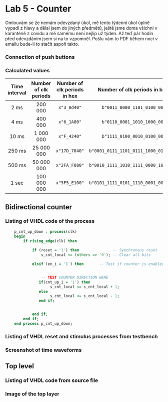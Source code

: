 # Lab 5 - Counter

Omlouvám se že nemám odevzdaný úkol, mě tento týdenní úkol úplně vypadl z hlavy a dělal jsem do jiných předmětů, ještě jsme doma všichni v karanténě z covidu a mě samému není nejlíp už týden. Až teď pár hodin před odevzdáním jsem si na to vzpomněl. Pošlu vám to PDF během noci v emailu bude-li to stačit aspoň takto.

### Connection of push buttons

### Calculated values
   | **Time interval** | **Number of clk periods** | **Number of clk periods in hex** | **Number of clk periods in binary** |
   | :-: | :-: | :-: | :-: |
   | 2&nbsp;ms | 200 000 | `x"3_0d40"` | `b"0011_0000_1101_0100_0000"` |
   | 4&nbsp;ms | 400 000 | `x"6_1A80"` | `b"0110_0001_1010_1000_0000"` |
   | 10&nbsp;ms | 1 000 000 | `x"F_4240"` | `b"1111_0100_0010_0100_0000"` |
   | 250&nbsp;ms | 25 000 000 | `x"17D_7840"` | `b"0001_0111_1101_0111_1000_0100_0000"` |
   | 500&nbsp;ms | 50 000 000 | `x"2FA_F080"` | `b"0010_1111_1010_1111_0000_1000_0000"` |
   | 1&nbsp;sec | 100 000 000 | `x"5F5_E100"` | `b"0101_1111_0101_1110_0001_0000_0000"` |

## Bidirectional counter

### Listing of VHDL code of the process
```vhdl
    p_cnt_up_down : process(clk)
    begin
        if rising_edge(clk) then
        
            if (reset = '1') then               -- Synchronous reset
                s_cnt_local <= (others => '0'); -- Clear all bits

            elsif (en_i = '1') then       -- Test if counter is enabled


                -- TEST COUNTER DIRECTION HERE
               if(cnt_up_i = '1') then
                    s_cnt_local <= s_cnt_local + 1;
               else
                    s_cnt_local <= s_cnt_local - 1;
               end if;


            end if;
        end if;
    end process p_cnt_up_down;
```

### Listing of VHDL reset and stimulus processes from testbench

### Screenshot of time waveforms

## Top level

### Listing of VHDL code from source file

### Image of the top layer
